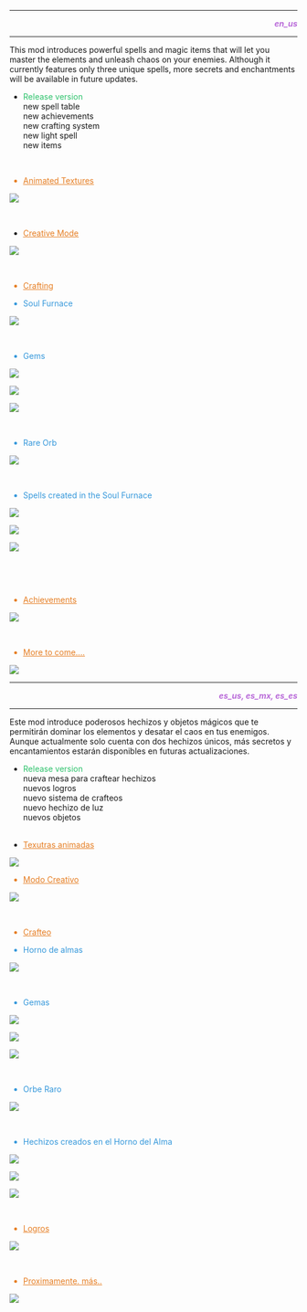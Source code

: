<hr>
<p style="text-align: right;"><em><span style="color: #b96ad9;"><strong>en_us</strong></span></em></p>
<hr>
<p style="text-align: left;">This mod introduces powerful spells and magic items that will let you master the elements and unleash chaos on your enemies. Although it currently features only three unique spells, more secrets and enchantments will be available in future updates.</p>
<ul>
<li><span style="color: #2dc26b;">Release version</span><br>new spell table<br>new achievements<br>new crafting system<br>new light spell<br>new items</li>
</ul>
<p>&nbsp;</p>
<ul>
<li style="text-align: left; color: #e67e23;"><span style="text-decoration: underline;"><span style="color: #e67e23; text-decoration: underline;">Animated Textures</span></span></li>
</ul>
<p><img style="display: block; margin-left: auto; margin-right: auto;" src="https://media.forgecdn.net/attachments/description/1061607/description_ed769351-2b9c-4227-8eae-5b9d1434fde8.gif"></p>
<p>&nbsp;</p>
<ul>
<li style="text-align: left;"><span style="text-decoration: underline;"><span style="color: #e67e23; text-decoration: underline;">Creative Mode</span></span></li>
</ul>
<div class="spoiler">
<p><img style="display: block; margin-left: auto; margin-right: auto;" src="https://media.forgecdn.net/attachments/description/1061607/description_acfb6c87-7ece-4100-9420-3d11835067b5.png"></p>
</div>
<p style="text-align: left;">&nbsp;</p>
<ul>
<li style="text-align: left; color: #e67e23;"><span style="text-decoration: underline;"><span style="color: #e67e23; text-decoration: underline;">Crafting</span></span></li>
</ul>
<div class="spoiler">
<ul>
<li style="color: #3598db;"><span style="color: #3598db;">Soul Furnace</span></li>
</ul>
<p><img style="display: block; margin-left: auto; margin-right: auto;" src="https://media.forgecdn.net/attachments/description/1061607/description_68733944-2044-4b4b-a299-691d0a49f04e.png"></p>
</div>
<p style="text-align: left;">&nbsp;</p>
<div class="spoiler">
<ul>
<li style="color: #3598db;"><span style="color: #3598db;">Gems</span></li>
</ul>
<p><img style="display: block; margin-left: auto; margin-right: auto;" src="https://media.forgecdn.net/attachments/description/1061607/description_8909800f-4cb6-4450-b3fc-0c43992a944a.png"></p>
<p><img style="display: block; margin-left: auto; margin-right: auto;" src="https://media.forgecdn.net/attachments/description/1061607/description_4f1267bc-5b99-45a6-b176-451da8fb4a3c.png"></p>
<p><img style="display: block; margin-left: auto; margin-right: auto;" src="https://media.forgecdn.net/attachments/description/1061607/description_a9c9acb5-3858-43d5-9304-f2d632689d58.png"></p>
</div>
<p style="text-align: left;">&nbsp;</p>
<div class="spoiler">
<ul>
<li style="color: #3598db;"><span style="color: #3598db;">Rare Orb</span></li>
</ul>
<p><img style="display: block; margin-left: auto; margin-right: auto;" src="https://media.forgecdn.net/attachments/description/1061607/description_0cc5e22b-1ed2-44a0-85f8-dfcd1247c559.png"></p>
</div>
<p style="text-align: left;">&nbsp;</p>
<div class="spoiler">
<ul>
<li style="color: #3598db;"><span style="color: #3598db;">Spells created in the Soul Furnace</span></li>
</ul>
<p><img style="display: block; margin-left: auto; margin-right: auto;" src="https://media.forgecdn.net/attachments/description/1061607/description_a192cb33-7242-4924-b564-7ab2aa70e73a.png"></p>
<p><img style="font-weight: 400; color: #999; display: block; margin-left: auto; margin-right: auto;" src="https://media.forgecdn.net/attachments/description/1061607/description_1b670280-a3f1-4ff4-b500-dce0bc1d3bf6.png"></p>
<p><img style="display: block; margin-left: auto; margin-right: auto;" src="https://media.forgecdn.net/attachments/description/1061607/description_8525a969-16eb-47ba-a841-3e67464ed2bf.png"></p>
</div>
<p style="text-align: left;">&nbsp;</p>
<p style="text-align: left;">&nbsp;</p>
<ul>
<li style="text-align: left; color: #e67e23;"><span style="text-decoration: underline;"><span style="color: #e67e23; text-decoration: underline;">Achievements</span></span></li>
</ul>
<div class="spoiler">
<p><img style="display: block; margin-left: auto; margin-right: auto;" src="https://media.forgecdn.net/attachments/description/1061607/description_fbc34f24-7765-48ef-9369-1e7854272717.png"></p>
</div>
<p>&nbsp;</p>
<ul>
<li style="text-align: left; color: #e67e23;"><span style="text-decoration: underline;"><span style="color: #e67e23; text-decoration: underline;">More to come....</span></span></li>
</ul>
<p><a href="https://www.buymeacoffee.com/Graclyxz" rel="nofollow"><img src="https://img.buymeacoffee.com/button-api/?text=Buy me a coffee&amp;emoji=&amp;slug=Graclyxz&amp;button_colour=BD5FFF&amp;font_colour=ffffff&amp;font_family=Comic&amp;outline_colour=000000&amp;coffee_colour=FFDD00"></a></p>
<hr>
<p style="text-align: right;"><em><span style="color: #b96ad9;"><strong>es_us, es_mx, es_es</strong></span></em></p>
<hr>
<p style="text-align: left;">Este mod introduce poderosos hechizos y objetos m&aacute;gicos que te permitir&aacute;n dominar los elementos y desatar el caos en tus enemigos. Aunque actualmente solo cuenta con dos hechizos &uacute;nicos, m&aacute;s secretos y encantamientos estar&aacute;n disponibles en futuras actualizaciones.</p>
<ul>
<li><span style="color: #2dc26b;">Release version</span><br>nueva mesa para craftear hechizos<br>nuevos logros<br>nuevo sistema de crafteos<br>nuevo hechizo de luz<br>nuevos objetos<br><br></li>
</ul>
<ul>
<li><span style="text-decoration: underline;"><span style="color: #e67e23; text-decoration: underline;">Texutras animadas</span></span></li>
</ul>
<p style="text-align: left;"><img style="display: block; margin-left: auto; margin-right: auto;" src="https://media.forgecdn.net/attachments/description/1061607/description_ed769351-2b9c-4227-8eae-5b9d1434fde8.gif"></p>
<ul>
<li style="color: #e67e23;"><span style="text-decoration: underline;"><span style="color: #e67e23; text-decoration: underline;">Modo Creativo</span></span></li>
</ul>
<div class="spoiler">
<p><img style="display: block; margin-left: auto; margin-right: auto;" src="https://media.forgecdn.net/attachments/description/1061607/description_acfb6c87-7ece-4100-9420-3d11835067b5.png"></p>
</div>
<p>&nbsp;</p>
<ul>
<li style="color: #e67e23;"><span style="text-decoration: underline; color: #e67e23;">Crafteo</span></li>
</ul>
<div class="spoiler">
<ul>
<li style="color: #3598db;"><span style="color: #3598db;">Horno de almas</span></li>
</ul>
<p><img style="display: block; margin-left: auto; margin-right: auto;" src="https://media.forgecdn.net/attachments/description/1061607/description_68733944-2044-4b4b-a299-691d0a49f04e.png"></p>
</div>
<p>&nbsp;</p>
<div class="spoiler">
<ul>
<li style="color: #3598db;"><span style="color: #3598db;">Gemas</span></li>
</ul>
<p><img style="display: block; margin-left: auto; margin-right: auto;" src="https://media.forgecdn.net/attachments/description/1061607/description_8909800f-4cb6-4450-b3fc-0c43992a944a.png"></p>
<p><img style="display: block; margin-left: auto; margin-right: auto;" src="https://media.forgecdn.net/attachments/description/1061607/description_4f1267bc-5b99-45a6-b176-451da8fb4a3c.png"></p>
<p><img style="display: block; margin-left: auto; margin-right: auto;" src="https://media.forgecdn.net/attachments/description/1061607/description_a9c9acb5-3858-43d5-9304-f2d632689d58.png"></p>
</div>
<p>&nbsp;</p>
<div class="spoiler">
<ul>
<li style="color: #3598db;"><span style="color: #3598db;">Orbe Raro</span></li>
</ul>
<p><img style="display: block; margin-left: auto; margin-right: auto;" src="https://media.forgecdn.net/attachments/description/1061607/description_0cc5e22b-1ed2-44a0-85f8-dfcd1247c559.png"></p>
</div>
<p>&nbsp;</p>
<div class="spoiler">
<ul>
<li style="color: #3598db;"><span style="color: #3598db;">Hechizos creados en el Horno del Alma</span></li>
</ul>
<p><img style="display: block; margin-left: auto; margin-right: auto;" src="https://media.forgecdn.net/attachments/description/1061607/description_a192cb33-7242-4924-b564-7ab2aa70e73a.png"></p>
<p><img style="font-weight: 400; color: #999; display: block; margin-left: auto; margin-right: auto;" src="https://media.forgecdn.net/attachments/description/1061607/description_1b670280-a3f1-4ff4-b500-dce0bc1d3bf6.png"></p>
<p><img style="display: block; margin-left: auto; margin-right: auto;" src="https://media.forgecdn.net/attachments/description/1061607/description_8525a969-16eb-47ba-a841-3e67464ed2bf.png"></p>
</div>
<p>&nbsp;</p>
<ul>
<li style="color: #e67e23;"><span style="text-decoration: underline; color: #e67e23;">Logros</span></li>
</ul>
<div class="spoiler">
<p><img style="display: block; margin-left: auto; margin-right: auto;" src="https://media.forgecdn.net/attachments/description/1061607/description_fbc34f24-7765-48ef-9369-1e7854272717.png"></p>
</div>
<p>&nbsp;</p>
<ul>
<li style="color: #e67e23;"><span style="text-decoration: underline;"><span style="color: #e67e23; text-decoration: underline;">Proximamente. m&aacute;s..</span></span></li>
</ul>
<p><a href="https://www.buymeacoffee.com/Graclyxz" rel="nofollow"><img></a><a href="https://www.buymeacoffee.com/Graclyxz" rel="nofollow"><img src="https://img.buymeacoffee.com/button-api/?text=Buy me a coffee&amp;emoji=&amp;slug=Graclyxz&amp;button_colour=BD5FFF&amp;font_colour=ffffff&amp;font_family=Comic&amp;outline_colour=000000&amp;coffee_colour=FFDD00"></a><a href="https://www.buymeacoffee.com/Graclyxz" rel="nofollow"><img></a></p>
